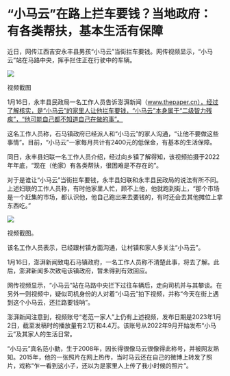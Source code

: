 # “小马云”在路上拦车要钱？当地政府：有各类帮扶，基本生活有保障

近日，网传江西吉安永丰县男孩“小马云”当街拦车要钱。网传视频显示，“小马云”站在马路中央，挥手拦住正在行驶中的车辆。

![](https://inews.gtimg.com/newsapp_bt/0/15613894149/1000)

视频截图

1月16日，永丰县民政局一名工作人员告诉澎湃新闻（www.thepaper.cn），经过了解核实，是“小马云”的家里人让他拦车要钱，“小马云”本身属于“二级智力残疾”，“他可能自己都不知道自己在做的事”。

这名工作人员称，石马镇政府已经派人和“小马云”的家人沟通，“让他不要做这些事情”。目前，“小马云”一家每月共计有2400元的低保金，有基本的生活保障。

同日，永丰县妇联一名工作人员介绍，经过向乡镇了解得知，该视频拍摄于2022年年底，“现在（他家）有各类帮扶，很困难是不存在的”。

对于是谁让“小马云”当街拦车要钱，永丰县妇联和永丰县民政局的说法有所不同。上述妇联的工作人员称，有时他家里人忙，顾不上他，他就跑到街上，“那个市场是一个赶集的市场，都认识他，他自己跑出来去要钱的，有时还会去其他摊位上拿东西吃。”

![](https://inews.gtimg.com/newsapp_bt/0/15613894170/1000)

视频截图。

该名工作人员表示，已经跟村镇方面沟通，让村镇和家人多关注“小马云”。

1月16日，澎湃新闻致电石马镇政府，一名工作人员称不清楚此事，将去了解。此后，澎湃新闻多次致电该镇政府，暂未得到有效回应。

网传视频显示，“小马云”站在马路中央拦下过往车辆后，走向司机并与其攀谈。在另外一则视频中，疑似司机身份的人对着“小马云”拍下视频，并称“今天在街上遇到这个小马云，还拦路要钱呐”。

澎湃新闻注意到，视频账号“老范一家人”上仍有上述视频，发布日期是2023年1月2日，截至发稿时的播放量有2.1万和4.4万。该账号从2022年9月开始发布“小马云”及其家人的生活日常。

“小马云”真名范小勤，生于2008年，因长得很像马云很像得此称号，并被网友熟知。2015年，他的一张照片在网上热传，当时马云还在自己的微博上转发了照片，戏称“乍一看到这小子，还以为是家里人上传了我小时候的照片”。

